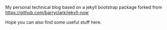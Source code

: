 
My personal technical blog based on a jekyll bootstrap package forked from https://github.com/barryclark/jekyll-now

Hope you can also find some useful stuff here.
